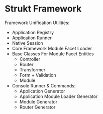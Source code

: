 Strukt Framework
================

Framework Unification Utilities:

* Application Registry
* Application Runner
* Native Session
* Core Framework Module Facet Loader 
* Base Classes For Module Facet Entities
    - Controller
    - Router 
    - Transformer 
    - Form + Validation
    - Module
* Console Runner & Commands:
    - Application Generator
    - Application Module Loader Generator
    - Module Generator
    - Router Generator  

